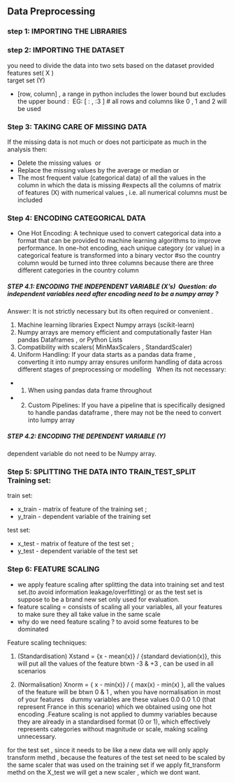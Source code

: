 ## Data Preprocessing 
### step 1: IMPORTING THE LIBRARIES <br/>

### step 2: IMPORTING THE DATASET   <br/>
you need to divide the data into two sets based on the dataset provided   <br/>
features set( X )  <br/>
target set (Y)
- [row, column] , a range in python includes the lower bound but excludes the upper bound :  EG: [ : , :3 ]   # all rows and columns like 0 , 1 and  2 will be used  

### Step 3: TAKING CARE OF MISSING DATA 
If the missing data is not much or does not participate as much in the analysis then: 
- Delete the missing values  or 
- Replace the missing values by the average or median or 
- The most frequent value (categorical data) of all the values in the column in which the data is missing #expects all the columns of matrix of features (X)  with numerical values , i.e. all numerical columns must  be included  

### Step 4: ENCODING CATEGORICAL DATA
- One Hot Encoding: A technique used to convert categorical data into a format that can be provided to machine learning algorithms to improve performance. In one-hot encoding, each unique category (or value) in a categorical feature is transformed into a binary vector
#so the country column would be turned into three columns because there are three different categories in the country column 
##### STEP 4.1: ENCODING THE INDEPENDENT VARIABLE (X’s)  Question: do independent variables need after encoding need to be a numpy array ? 
Answer: It is not strictly necessary but its often required or convenient . 
1. Machine learning libraries Expect Numpy arrays (scikit-learn)
2. Numpy arrays are memory efficient and computationally faster Han pandas Dataframes , or Python Lists
3. Compatibility with scalers( MinMaxScalers , StandardScaler)
4. Uniform Handling: If your data starts as a pandas data frame , converting it into numpy array ensures uniform handling of data across different stages of preprocessing or modelling   When its not necessary:
- 1. When using pandas data frame throughout
- 2. Custom Pipelines: If you have a pipeline that is specifically designed to handle pandas dataframe , there may not be the need to convert into lumpy array
##### STEP 4.2: ENCODING THE DEPENDENT VARIABLE (Y) 
dependent variable do not need to be Numpy array.  

### Step 5: SPLITTING THE DATA INTO TRAIN_TEST_SPLIT  Training set: 
train set: 
- x_train - matrix of feature of the training set ;  <br/> 
- y_train - dependent variable of the training set   <br/>
  
test set:
- x_test - matrix of feature of the test set ;  <br/> 
- y_test - dependent variable of the test set   <br/> 
### Step 6: FEATURE SCALING 

- we apply feature scaling after splitting the data into training set and test set.(to avoid information leakage/overfitting) or as the test set is suppose to be a brand new set only used for evaluation. 
- feature scaling = consists of scaling all your variables, all your features to make sure they all take value in the same scale 
- why do we need feature scaling ? to avoid some features to be dominated 

Feature scaling techniques:  
1. (Standardisation) Xstand = {x - mean(x)} / {standard deviation(x)}, this will put all the values of the feature btwn -3 & +3 , can be used in all scenarios 

 2. (Normalisation) Xnorm = { x - min(x)} / { max(x) - min(x) }, all the values of the feature  will be btwn 0 & 1 , when you have normalisation in most of your features   
dummy variables are these values 0.0 0.0 1.0 (that represent France in this scenario) which we obtained using one hot encoding .Feature scaling is not applied to dummy variables because they are already in a standardised format (0 or 1), which effectively represents categories without magnitude or scale, making scaling unnecessary.

for the test set , since it needs to be like a new data we will only apply transform methd , because the features of the test set need to be scaled by the same scaler that was used on the training set if we apply fit_transform methd on the X_test we will get a new scaler , which we dont want. 
